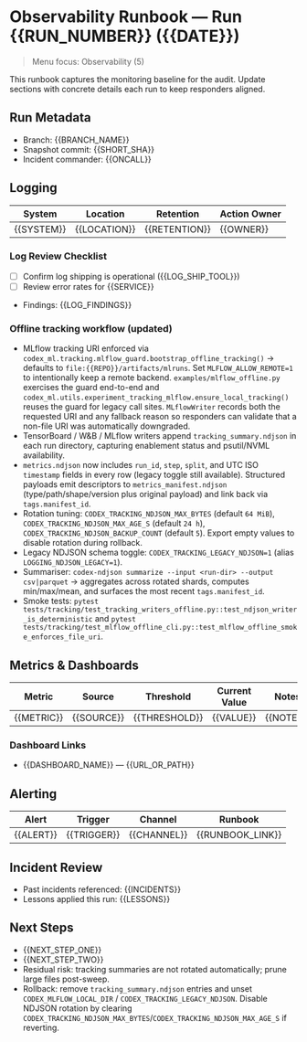 # Observability Runbook — Run {{RUN_NUMBER}} ({{DATE}})

> Menu focus: Observability (5)

This runbook captures the monitoring baseline for the audit. Update sections with concrete details each run to keep responders aligned.

## Run Metadata
- Branch: {{BRANCH_NAME}}
- Snapshot commit: {{SHORT_SHA}}
- Incident commander: {{ONCALL}}

## Logging
| System | Location | Retention | Action Owner |
| --- | --- | --- | --- |
| {{SYSTEM}} | {{LOCATION}} | {{RETENTION}} | {{OWNER}} |

### Log Review Checklist
- [ ] Confirm log shipping is operational ({{LOG_SHIP_TOOL}})
- [ ] Review error rates for {{SERVICE}}
- Findings: {{LOG_FINDINGS}}

### Offline tracking workflow (updated)
- MLflow tracking URI enforced via `codex_ml.tracking.mlflow_guard.bootstrap_offline_tracking()` → defaults to `file:{{REPO}}/artifacts/mlruns`. Set `MLFLOW_ALLOW_REMOTE=1` to intentionally keep a remote backend. `examples/mlflow_offline.py` exercises the guard end-to-end and `codex_ml.utils.experiment_tracking_mlflow.ensure_local_tracking()` reuses the guard for legacy call sites. `MLflowWriter` records both the requested URI and any fallback reason so responders can validate that a non-file URI was automatically downgraded.
- TensorBoard / W&B / MLflow writers append `tracking_summary.ndjson` in each run directory, capturing enablement status and psutil/NVML availability.
- `metrics.ndjson` now includes `run_id`, `step`, `split`, and UTC ISO `timestamp` fields in every row (legacy toggle still available). Structured payloads emit descriptors to `metrics_manifest.ndjson` (type/path/shape/version plus original payload) and link back via `tags.manifest_id`.
- Rotation tuning: `CODEX_TRACKING_NDJSON_MAX_BYTES` (default `64 MiB`), `CODEX_TRACKING_NDJSON_MAX_AGE_S` (default `24 h`), `CODEX_TRACKING_NDJSON_BACKUP_COUNT` (default `5`). Export empty values to disable rotation during rollback.
- Legacy NDJSON schema toggle: `CODEX_TRACKING_LEGACY_NDJSON=1` (alias `LOGGING_NDJSON_LEGACY=1`).
- Summariser: `codex-ndjson summarize --input <run-dir> --output csv|parquet` → aggregates across rotated shards, computes min/max/mean, and surfaces the most recent `tags.manifest_id`.
- Smoke tests: `pytest tests/tracking/test_tracking_writers_offline.py::test_ndjson_writer_is_deterministic` and `pytest tests/tracking/test_mlflow_offline_cli.py::test_mlflow_offline_smoke_enforces_file_uri`.

## Metrics & Dashboards
| Metric | Source | Threshold | Current Value | Notes |
| --- | --- | --- | --- | --- |
| {{METRIC}} | {{SOURCE}} | {{THRESHOLD}} | {{VALUE}} | {{NOTES}} |

### Dashboard Links
- {{DASHBOARD_NAME}} — {{URL_OR_PATH}}

## Alerting
| Alert | Trigger | Channel | Runbook |
| --- | --- | --- | --- |
| {{ALERT}} | {{TRIGGER}} | {{CHANNEL}} | {{RUNBOOK_LINK}} |

## Incident Review
- Past incidents referenced: {{INCIDENTS}}
- Lessons applied this run: {{LESSONS}}

## Next Steps
- {{NEXT_STEP_ONE}}
- {{NEXT_STEP_TWO}}
- Residual risk: tracking summaries are not rotated automatically; prune large files post-sweep.
- Rollback: remove `tracking_summary.ndjson` entries and unset `CODEX_MLFLOW_LOCAL_DIR` / `CODEX_TRACKING_LEGACY_NDJSON`. Disable NDJSON rotation by clearing `CODEX_TRACKING_NDJSON_MAX_BYTES`/`CODEX_TRACKING_NDJSON_MAX_AGE_S` if reverting.
